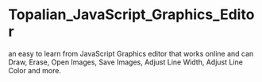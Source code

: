 # Topalian_JavaScript_Graphics_Editor
an easy to learn from JavaScript Graphics editor that works online and can Draw, Erase, Open Images, Save Images, Adjust Line Width, Adjust Line Color and more.
